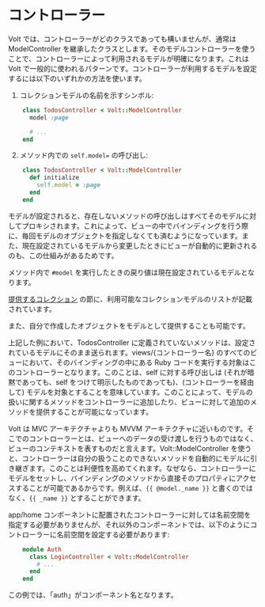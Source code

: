 # コントローラー

Volt では、コントローラーがどのクラスであっても構いませんが、通常は ModelController を継承したクラスとします。そのモデルコントローラーを使うことで、コントローラーによって利用されるモデルが明確になります。これは Volt で一般的に使われるパターンです。コントローラーが利用するモデルを設定するには以下のいずれかの方法を使います。

1. コレクションモデルの名前を示すシンボル:

```ruby
    class TodosController < Volt::ModelController
      model :page

      # ...
    end
```

2. メソッド内での `self.model=` の呼び出し:

```ruby
    class TodosController < Volt::ModelController
      def initialize
        self.model = :page
      end
    end
```

モデルが設定されると、存在しないメソッドの呼び出しはすべてそのモデルに対してプロキシされます。これによって、ビューの中でバインディングを行う際に、毎回モデルのオブジェクトを指定しなくても済むようになっています。また、現在設定されているモデルから変更したときにビューが自動的に更新されるのも、この仕組みがあるためです。

メソッド内で `#model` を実行したときの戻り値は現在設定されているモデルとなります。

[提供するコレクション](#提供するコレクション) の節に、利用可能なコレクションモデルのリストが記載されています。

また、自分で作成したオブジェクトをモデルとして提供することも可能です。

上記した例において、TodosController に定義されていないメソッドは、設定されているモデルにそのまま送られます。views/{コントローラー名} のすべてのビューにおいて、そのバインディングの中にある Ruby コードを実行する対象はこのコントローラーとなります。このことは、self に対する呼び出しは (それが暗黙であっても、self をつけて明示したものであっても)、(コントローラーを経由して) モデルを対象とすることを意味しています。このことによって、モデルの扱いに関するメソッドをコントローラーに追加したり、ビューに対して追加のメソッドを提供することが可能になっています。

Volt は MVC アーキテクチャよりも MVVM アーキテクチャに近いものです。そこでのコントローラーとは、ビューへのデータの受け渡しを行うものではなく、ビューのコンテキストを表すものだと言えます。Volt::ModelController を使うと、コントローラーは自分の扱うことのできないメソッドを自動的にモデルに引き継ぎます。このことは利便性を高めてくれます。なぜなら、コントローラーにモデルをセットし、バインディングのメソッドから直接そのプロパティにアクセスすることが可能であるからです。例えば、```{{ @model._name }}``` と書くのではなく、```{{ _name }}``` とすることができます。

app/home コンポーネントに配置されたコントローラーに対しては名前空間を指定する必要がありませんが、それ以外のコンポーネントでは、以下のようにコントローラーに名前空間を設定する必要があります:

```ruby
    module Auth
      class LoginController < Volt::ModelController
        # ...
      end
    end
```

この例では、「auth」がコンポーネント名となります。
